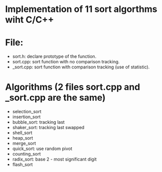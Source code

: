 # Implementation of 11 sort algorthms wiht C/C++

# File:
- sort.h: declare prototype of the function.
- sort.cpp: sort function with no comparison tracking.
- _sort.cpp: sort function with comparison tracking (use of statistic).

# Algorithms (2 files sort.cpp and _sort.cpp are the same)
- selection_sort
- insertion_sort
- bubble_sort: tracking last 
- shaker_sort: tracking last swapped
- shell_sort
- heap_sort
- merge_sort
- quick_sort: use random pivot
- counting_sort
- radix_sort: base 2 - most significant digit
- flash_sort
